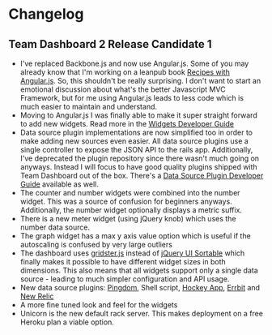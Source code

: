# Changelog

## Team Dashboard 2 Release Candidate 1
* I've replaced Backbone.js and now use Angular.js. Some of you may already know that I'm working on a leanpub book [Recipes with Angular.js](https://leanpub.com/recipes-with-angular-js). So, this shouldn't be really surprising. I don't want to start an emotional discussion about what's the better Javascript MVC Framework, but for me using Angular.js leads to less code which is much easier to maintain and understand.
* Moving to Angular.js I was finally able to make it super straight forward to add new widgets. Read more in the [Widgets Developer Guide](https://github.com/fdietz/team_dashboard/blob/master/WIDGETS.markdown)
* Data source plugin implementations are now simplified too in order to make adding new sources even easier. All data source plugins use a single controller to expose the JSON API to the rails app. Additionally, I've deprecated the plugin repository since there wasn't much going on anyways. Instead I will focus to have good quality plugins shipped with Team Dashboard out of the box. There's a [Data Source Plugin Developer Guide](https://github.com/fdietz/team_dashboard/blob/master/SOURCE_PLUGINS.markdown) available as well.
* The counter and number widgets were combined into the number widget. This was a source of confusion for beginners anyways. Additionally, the number widget optionally displays a metric suffix.
* There is a new meter widget (using jQuery knob) which uses the number data source.
* The graph widget has a max y axis value option which is useful if the autoscaling is confused by very large outliers
* The dashboard uses [gridster.js](http://gridster.net/) instead of [jQuery UI Sortable](http://jqueryui.com/sortable/) which finally makes it possible to have different widget sizes in both dimensions. This also means that all widgets support only a single data source - leading to much simpler configuration and API usage.
* New data source plugins: [Pingdom](https://www.pingdom.com/), Shell script, [Hockey App](http://hockeyapp.net/), [Errbit](https://github.com/errbit/errbit) and [New Relic](http://newrelic.com/)
* A more fine tuned look and feel for the widgets
* Unicorn is the new default rack server. This makes deployment on a free Heroku plan a viable option.


